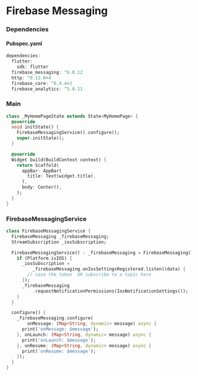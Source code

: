 # Firebase Messaging
<!-- <p align="center">
<img src="https://docs.google.com/uc?id=1T3bnJwFf6QfN_FNwiJb3-tFtYZpemrgD" height="649" width="300">
</p> -->

### Dependencies

#### Pubspec.yaml
```dart
dependencies:
  flutter:
    sdk: flutter
  firebase_messaging: ^6.0.12
  http: ^0.12.0+4
  firebase_core: ^0.4.4+2
  firebase_analytics: ^5.0.11
```

### Main
```dart
class _MyHomePageState extends State<MyHomePage> {
  @override
  void initState() {
    FirebaseMessagingService().configure();
    super.initState();
  }

  @override
  Widget build(BuildContext context) {
    return Scaffold(
      appBar: AppBar(
        title: Text(widget.title),
      ),
      body: Center(),
    );
  }
}
```

### FirebaseMessagingService
```dart
class FirebaseMessagingService {
  FirebaseMessaging _firebaseMessaging;
  StreamSubscription _iosSubscription;

  FirebaseMessagingService() : _firebaseMessaging = FirebaseMessaging() {
    if (Platform.isIOS) {
      _iosSubscription =
          _firebaseMessaging.onIosSettingsRegistered.listen((data) {
        // save the token  OR subscribe to a topic here
      });
      _firebaseMessaging
          .requestNotificationPermissions(IosNotificationSettings());
    }
  }

  configure() {
    _firebaseMessaging.configure(
        onMessage: (Map<String, dynamic> message) async {
      print('onMessage: $message');
    }, onLaunch: (Map<String, dynamic> message) async {
      print('onLaunch: $message');
    }, onResume: (Map<String, dynamic> message) async {
      print('onResume: $message');
    });
  }
}
```
